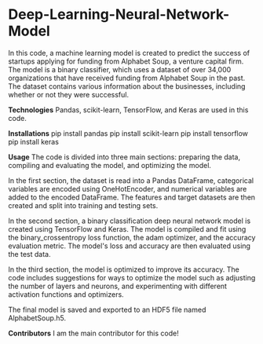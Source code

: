 # Deep-Learning-Neural-Network-Model
In this code, a machine learning model is created to predict the success of startups applying for funding from Alphabet Soup, a venture capital firm. The model is a binary classifier, which uses a dataset of over 34,000 organizations that have received funding from Alphabet Soup in the past. The dataset contains various information about the businesses, including whether or not they were successful.

**Technologies**
Pandas, scikit-learn, TensorFlow, and Keras are used in this code.

**Installations**
pip install pandas
pip install scikit-learn
pip install tensorflow
pip install keras

**Usage**
The code is divided into three main sections: preparing the data, compiling and evaluating the model, and optimizing the model.

In the first section, the dataset is read into a Pandas DataFrame, categorical variables are encoded using OneHotEncoder, and numerical variables are added to the encoded DataFrame. The features and target datasets are then created and split into training and testing sets.

In the second section, a binary classification deep neural network model is created using TensorFlow and Keras. The model is compiled and fit using the binary_crossentropy loss function, the adam optimizer, and the accuracy evaluation metric. The model's loss and accuracy are then evaluated using the test data.

In the third section, the model is optimized to improve its accuracy. The code includes suggestions for ways to optimize the model such as adjusting the number of layers and neurons, and experimenting with different activation functions and optimizers.

The final model is saved and exported to an HDF5 file named AlphabetSoup.h5.

**Contributors**
I am the main contributor for this code!
